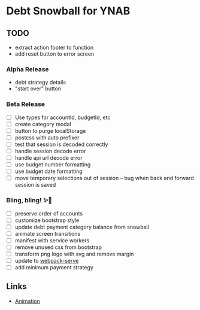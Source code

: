 # Debt Snowball for YNAB

## TODO

* extract action footer to function
* add reset button to error screen

### Alpha Release

* debt strategy details
* "start over" button

### Beta Release

* [ ] Use types for accountId, budgetId, etc
* [ ] create category modal
* [ ] button to purge localStorage
* [ ] postcss with auto prefixer
* [ ] test that session is decoded correctly
* [ ] handle session decode error
* [ ] handle api url decode error
* [ ] use budget number formatting
* [ ] use budget date formatting
* [ ] move temporary selections out of session – bug when back and forward session is saved

### Bling, bling! ✨🥇

* [ ] preserve order of accounts
* [ ] customize bootstrap style
* [ ] update debt payment category balance from snowball
* [ ] animate screen transitions
* [ ] manifest with service workers
* [ ] remove unused css from bootstrap
* [ ] transform png logo with svg and remove margin
* [ ] update to [webpack-serve](https://github.com/webpack-contrib/webpack-serve)
* [ ] add minimum payment strategy

## Links

* [Animation](https://github.com/mdgriffith/elm-animation-flower-menu/blob/master/src/FlowerMenu.elm)
